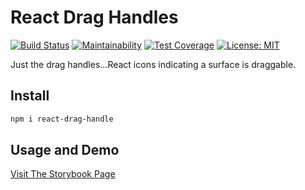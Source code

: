 # React Drag Handles
[![Build Status](https://app.travis-ci.com/trickl/react-drag-handle.svg?branch=main)](https://app.travis-ci.com/trickl/react-drag-handle)
[![Maintainability](https://api.codeclimate.com/v1/badges/fe52a5f908808d9f6d99/maintainability)](https://codeclimate.com/github/trickl/react-drag-handle/maintainability)
[![Test Coverage](https://api.codeclimate.com/v1/badges/fe52a5f908808d9f6d99/test_coverage)](https://codeclimate.com/github/trickl/react-drag-handle/test_coverage)
[![License: MIT](https://img.shields.io/badge/License-MIT-yellow.svg)](https://opensource.org/licenses/MIT)

Just the drag handles...React icons indicating a surface is draggable.

## Install
```bash
npm i react-drag-handle
```

## Usage and Demo
[Visit The Storybook Page](https://www.chromatic.com/library?appId=618805f2793e5c003a2757bb&groupPrefix=Snowfox%2FControls)
